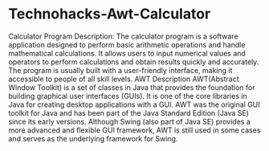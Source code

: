 # Technohacks-Awt-Calculator
Calculator Program Description:
The calculator program is a software application designed to perform basic arithmetic operations and handle mathematical calculations.
It allows users to input numerical values and operators to perform calculations and obtain results quickly and accurately.
The program is usually built with a user-friendly interface, making it accessible to people of all skill levels.
AWT Description
AWT(Abstract Window Toolkit) is a set of classes in Java that provides the foundation for building graphical user interfaces (GUIs).
It is one of the core libraries in Java for creating desktop applications with a GUI.
AWT was the original GUI toolkit for Java and has been part of the Java Standard Edition (Java SE) since its early versions.
Although Swing (also part of Java SE) provides a more advanced and flexible GUI framework, AWT is still used in some cases and serves as the underlying framework for Swing.
